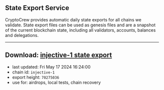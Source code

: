 ## State Export Service
CryptoCrew provides automatic daily state exports for all chains we validate. State export files can be used as genesis files and are a snapshot of the current blockchain state, including all validators, accounts, balances and delegations.

---
**Download: [injective-1 state export](https://dl-eu2.ccvalidators.com/SERVICE/injective/injective-1_export_70275036.json)**
---

- last updated: Fri May 17 2024 16:24:00
- chain id: `injective-1`
- export height: `70275036`
- use for: airdrops, local tests, chain recovery
